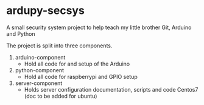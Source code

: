 # ardupy-secsys
A small security system project to help teach my little brother Git, Arduino and Python

The project is split into three components.

1. arduino-component
    - Hold all code for and setup of the Arduino
2. python-component
    - Hold all code for raspberrypi and GPIO setup
3. server-component
    - Holds server configuration documentation, scripts and code Centos7 (doc to be added for ubuntu)

